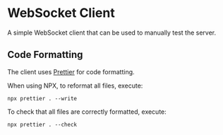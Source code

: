 # WebSocket Client

A simple WebSocket client that can be used to manually test the server.

## Code Formatting

The client uses [Prettier](https://prettier.io/) for code formatting.

When using NPX, to reformat all files, execute:

    npx prettier . --write

To check that all files are correctly formatted, execute:

    npx prettier . --check
